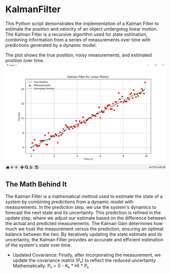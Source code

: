 # KalmanFilter
This Python script demonstrates the implementation of a Kalman Filter to estimate the position and velocity of an object undergoing linear motion. The Kalman Filter is a recursive algorithm used for state estimation, combining information from a series of measurements over time with predictions generated by a dynamic model.

The plot shows the true position, noisy measurements, and estimated position over time.
![](img/Capture.PNG)
## The Math Behind It
The Kalman Filter is a mathematical method used to estimate the state of a system by combining predictions from a dynamic model with measurements. In the prediction step, we use the system's dynamics to forecast the next state and its uncertainty. This prediction is refined in the update step, where we adjust our estimate based on the difference between the actual and predicted measurements. The Kalman Gain determines how much we trust the measurement versus the prediction, ensuring an optimal balance between the two. By iteratively updating the state estimate and its uncertainty, the Kalman Filter provides an accurate and efficient estimation of the system's state over time.


- Updated Covariance:
Finally, after incorporating the measurement, we update the covariance matrix (Pₖ) to reflect the reduced uncertainty.
Mathematically:
Pₖ = (I - Kₖ * H) * Pₖ



